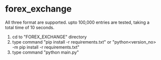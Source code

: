 # forex_exchange

All three format are supported.
upto 100,000 entries are tested, taking a total time of 10 seconds. 


1. cd to "FOREX_EXCHANGE" directory
2. type command "pip install -r requirements.txt" or "python<version_no> -m pip install -r requirements.txt"
3. type command "python main.py"



